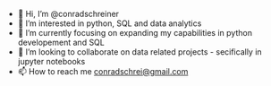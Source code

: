 - 👋 Hi, I’m @conradschreiner
- 👀 I’m interested in python, SQL and data analytics
- 🌱 I’m currently focusing on expanding my capabilities in python developement and SQL
- 💞️ I’m looking to collaborate on data related projects - secifically in jupyter notebooks
- 📫 How to reach me conradschrei@gmail.com
